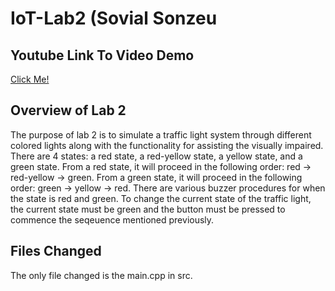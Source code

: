 # IoT-Lab2 (Sovial Sonzeu 

## Youtube Link To Video Demo
<a href="https://www.youtube.com/watch?v=cO7RWHjlYTk" target="_blank"> Click Me! </a>

## Overview of Lab 2
The purpose of lab 2 is to simulate a traffic light system through different colored lights along with the functionality for assisting the visually impaired. There are 4 states: a red state, a red-yellow state, a yellow state, and a green state. From a red state, it will proceed in the following order: red -> red-yellow -> green. From a green state, it will proceed in the following order: green -> yellow -> red. There are various buzzer procedures for when the state is red and green. To change the current state of the traffic light, the current state must be green and the button must be pressed to commence the seqeuence mentioned previously. 


## Files Changed
The only file changed is the main.cpp in src. 

